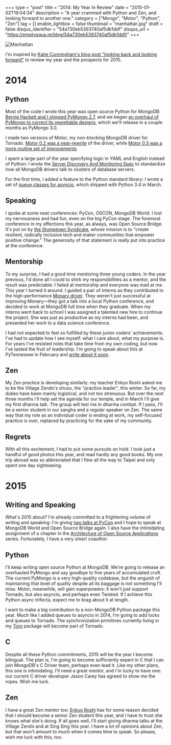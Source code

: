 +++
type = "post"
title = "2014: My Year In Review"
date = "2015-01-02T19:04:34"
description = "A year crammed with Python and Zen, and looking forward to another one."
category = ["Mongo", "Motor", "Python", "Zen"]
tag = []
enable_lightbox = false
thumbnail = "manhattan.jpg"
draft = false
disqus_identifier = "54a730eb5393740af5db1ddf"
disqus_url = "https://emptysqua.re/blog/54a730eb5393740af5db1ddf/"
+++

<p><img style="display:block; margin-left:auto; margin-right:auto;" src="manhattan.jpg" alt="Manhattan" title="Manhattan" /></p>
<p>I'm inspired by <a href="http://therealkatie.net/blog/2014/dec/31/looking-back-and-looking-forward-2014/">Katie Cunningham's blog post "looking back and looking forward"</a> to review my year and the prospects for 2015.</p>
<h1 id="2014">2014</h1>
<h2 id="python">Python</h2>
<p>Most of the code I wrote this year was open source Python for MongoDB: <a href="/pymongo-2-7-rc0/">Bernie Hackett and I shipped PyMongo 2.7</a>, and we began <a href="/good-idea-at-the-time-pymongo/">an overhaul of PyMongo to correct its regrettable designs</a>, which we'll release in a couple months as PyMongo 3.0.</p>
<p>I made two versions of Motor, my non-blocking MongoDB driver for Tornado. <a href="/motor-0-2-released/">Motor 0.2 was a near-rewrite</a> of the driver, while <a href="/motor-0-3-released/">Motor 0.3 was a more routine set of improvements</a>.</p>
<p>I spent a large part of the year specifying logic in YAML and English instead of Python: I wrote the <a href="/server-discovery-and-monitoring-spec/">Server Discovery And Monitoring Spec</a> to standardize how all MongoDB drivers talk to clusters of database servers.</p>
<p>For the first time, I added a feature to the Python standard library: I wrote a set of <a href="https://docs.python.org/3/library/asyncio-sync.html#queues">queue classes for asyncio</a>, which shipped with Python 3.4 in March.</p>
<h2 id="speaking">Speaking</h2>
<p>I spoke at some neat conferences: PyCon, OSCON, MongoDB World. I lost my nervousness and had fun, even on the big PyCon stage. The foremost conference in my affections this year, as always, was Open Source Bridge. It's put on by <a href="http://stumptownsyndicate.org/">the Stumptown Syndicate</a>, whose mission is to "create resilient, radically inclusive tech and maker communities that empower positive change." The generosity of that statement is really put into practice at the conference.</p>
<h2 id="mentorship">Mentorship</h2>
<p>To my surprise, I had a good time mentoring three young coders. In the year previous, I'd done all I could to shirk my responsibilities as a mentor, and the result was predictable: I failed at mentorship and everyone was mad at me. This year I turned it around. I guided a pair of interns as they contributed to the high-performance <a href="https://bitbucket.org/djcbeach/monary/src">Monary driver</a>. They weren't just successful at improving Monary&mdash;they got a talk into a local Python conference, and decided to work at MongoDB full time when they graduate. When my interns went back to school I was assigned a talented new hire to continue the project. She was just as productive as my interns had been, and presented her work to a data science conference.</p>
<p>I had not expected to feel so fulfilled by these junior coders' achievements. I've had to update how I see myself: what I care about, what my purpose is. For years I've resisted roles that take time from my own coding, but now I've tasted the fruit of leadership. I'm going to speak about this at PyTennessee in February and <a href="http://emptysqua.re/blog/mentoring/">write about it soon</a>.</p>
<h2 id="zen">Zen</h2>
<p>My Zen practice is developing similarly: my teacher Enkyo Roshi asked me to be the Village Zendo's shuso, the "practice leader", this winter. So far, my duties have been mainly logistical, and not too strenuous. But over the next three months I'll help set the agenda for our temple, and in March I'll give my first dharma talk. The group will test me in dharma combat. If I pass, I'll be a senior student in our sangha and a regular speaker on Zen. The same way that my role as an individual coder is ending at work, my self-focused practice is over, replaced by practicing for the sake of my community.</p>
<h2 id="regrets">Regrets</h2>
<p>With all this excitement, I had to put some pursuits on hold. I took just a handful of good photos this year, and read hardly any good books. My one trip abroad was so abbreviated that I flew all the way to Taipei and only spent one day sightseeing.</p>
<h1 id="2015">2015</h1>
<h2 id="writing-and-speaking">Writing and Speaking</h2>
<p>What's 2015 about? I'm already committed to a frightening volume of writing and speaking: I'm giving <a href="https://us.pycon.org/2015/schedule/talks/list/">two talks at PyCon</a> and I hope to speak at MongoDB World and Open Source Bridge again. I also have the intimidating assignment of a chapter in the <a href="http://aosabook.org/en/index.html">Architecture of Open Source Applications</a> series. Fortunately, I have a very smart coauthor.</p>
<h2 id="python_1">Python</h2>
<p>I'll keep writing open source Python at MongoDB. We're going to release an overhauled PyMongo and say goodbye to five years of accumulated cruft. The current PyMongo is a very high-quality codebase, but the anguish of maintaining that level of quality despite all its baggage is not something I'll miss. Motor, meanwhile, will gain superpowers: it won't just support Tornado, but also asyncio, and perhaps even Twisted. If I achieve this Python async trifecta, expect me to brag about it at length.</p>
<p>I want to make a big contribution to a non-MongoDB Python package this year. Much like I added queues to asyncio in 2014, I'm going to add locks and queues to Tornado. The synchronization primitives currently living in my <a href="https://toro.readthedocs.org/en/stable/">Toro</a> package will become part of Tornado.</p>
<h2 id="c">C</h2>
<p>Despite all these Python commitments, 2015 will be the year I become bilingual. The plan is, I'm going to become sufficiently expert in C that I can join MongoDB's C Driver team, perhaps even lead it. Like my other plans, this one is intimidating. I'll need a great mentor, and I'm lucky to have one: our current C driver developer Jason Carey has agreed to show me the ropes. Wish me luck.</p>
<h2 id="zen_1">Zen</h2>
<p>I have a great Zen mentor too: <a href="http://villagezendo.org/teachers/roshi-enkyo-ohara/">Enkyo Roshi</a> has for some reason decided that I should become a senior Zen student this year, and I have to trust she knows what she's doing. If all goes well, I'll start giving dharma talks at the Village Zendo and at Sing Sing this year. I have a lot of opinions about Zen, but that won't amount to much when it comes time to speak. So please, wish me luck with this, too.</p>
